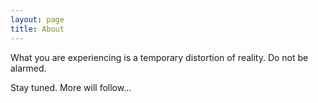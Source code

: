 ```yaml
---
layout: page
title: About
---
```


<p class="message">
  What you are experiencing is a temporary distortion of reality. Do not be alarmed.
</p>

Stay tuned. More will follow...